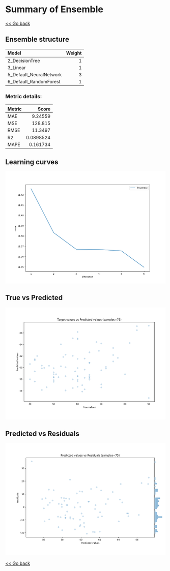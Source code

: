 # Summary of Ensemble

[<< Go back](../README.md)


## Ensemble structure
| Model                   |   Weight |
|:------------------------|---------:|
| 2_DecisionTree          |        1 |
| 3_Linear                |        1 |
| 5_Default_NeuralNetwork |        3 |
| 6_Default_RandomForest  |        1 |

### Metric details:
| Metric   |       Score |
|:---------|------------:|
| MAE      |   9.24559   |
| MSE      | 128.815     |
| RMSE     |  11.3497    |
| R2       |   0.0898524 |
| MAPE     |   0.161734  |



## Learning curves
![Learning curves](learning_curves.png)
## True vs Predicted

![True vs Predicted](true_vs_predicted.png)


## Predicted vs Residuals

![Predicted vs Residuals](predicted_vs_residuals.png)



[<< Go back](../README.md)
